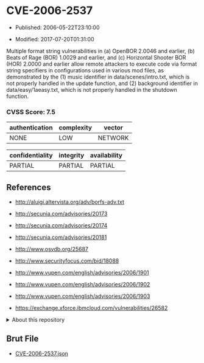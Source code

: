 # CVE-2006-2537

- Published: 2006-05-22T23:10:00

- Modified: 2017-07-20T01:31:00

Multiple format string vulnerabilities in (a) OpenBOR 2.0046 and earlier, (b) Beats of Rage (BOR) 1.0029 and earlier, and (c) Horizontal Shooter BOR (HOR) 2.0000 and earlier allow remote attackers to execute code via format string specifiers in configurations used in various mod files, as demonstrated by the (1) music identifier in data/scenes/intro.txt, which is not properly handled in the update function, and (2) background identifier in data/easy/1aeasy.txt, which is not properly handled in the shutdown function.

### CVSS Score: **7.5**

| authentication | complexity | vector |
| --- | --- | --- |
| NONE | LOW | NETWORK |

| confidentiality | integrity | availability |
| --- | --- | --- |
| PARTIAL | PARTIAL | PARTIAL |

## References

* http://aluigi.altervista.org/adv/borfs-adv.txt

* http://secunia.com/advisories/20173

* http://secunia.com/advisories/20174

* http://secunia.com/advisories/20181

* http://www.osvdb.org/25687

* http://www.securityfocus.com/bid/18088

* http://www.vupen.com/english/advisories/2006/1901

* http://www.vupen.com/english/advisories/2006/1902

* http://www.vupen.com/english/advisories/2006/1903

* https://exchange.xforce.ibmcloud.com/vulnerabilities/26582

<details>
<summary>About this repository</summary> 

  This repository is part of the project [Live Hack CVE](https://github.com/Live-Hack-CVE). Main website can be found [www.live-hack.org](https://www.live-hack.org) 
  
  Made by [Sn0wAlice](https://github.com/Sn0wAlice) for the people that care about security and need to have a feed of the latest CVEs. Hope you enjoy it, don't forget to star the repo and follow me on [Twitter](https://twitter.com/Sn0wAlice) and [Github](https://github.com/Sn0wAlice). And that is my [personnal website](https://www.alice-snow.me/)

  - [Home Page](https://github.com/Live-Hack-CVE)
  - [Framework](https://github.com/Live-Hack-CVE/cve-framework)
  - [CVE database](https://github.com/Live-Hack-CVE/full_database)
  - [Changelog](https://github.com/Live-Hack-CVE/Changelog)
</details>

## Brut File

* [CVE-2006-2537.json](https://raw.githubusercontent.com/Live-Hack-CVE/full_database/main/cves/2006/CVE-2006-2537.json)

